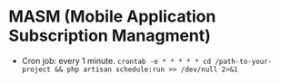# MASM (Mobile Application Subscription Managment)

* Cron job: every 1 minute.
`crontab -e * * * * * cd /path-to-your-project && php artisan schedule:run >> /dev/null 2>&1`


